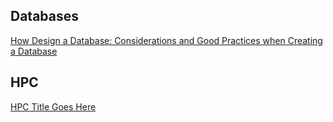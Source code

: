 
## Databases


[How Design a Database: Considerations and Good Practices when Creating a Database](./databases/how-to-design-a-database.html)




## HPC


[HPC Title Goes Here](./hpc/hpc-test-link.html)
